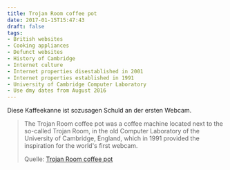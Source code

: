 ```yaml
---
title: Trojan Room coffee pot
date: 2017-01-15T15:47:43
draft: false
tags:
- British websites
- Cooking appliances
- Defunct websites
- History of Cambridge
- Internet culture
- Internet properties disestablished in 2001
- Internet properties established in 1991
- University of Cambridge Computer Laboratory
- Use dmy dates from August 2016
---
```


Diese Kaffeekanne ist sozusagen Schuld an der ersten Webcam.

> The Trojan Room coffee pot was a coffee machine located next to the so-called
> Trojan Room, in the old Computer Laboratory of the University of Cambridge,
> England, which in 1991 provided the inspiration for the world's first webcam.
>
> Quelle: [Trojan Room coffee pot](https://en.wikipedia.org/wiki/Trojan_Room_coffee_pot)

